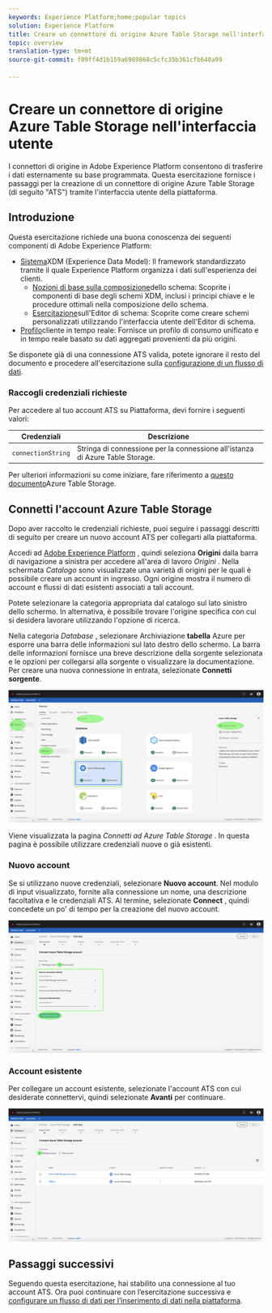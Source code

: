 ```yaml
---
keywords: Experience Platform;home;popular topics
solution: Experience Platform
title: Creare un connettore di origine Azure Table Storage nell'interfaccia utente
topic: overview
translation-type: tm+mt
source-git-commit: f09ff4d1b159a6989868c5cfc35b361cfb640a99

---
```



# Creare un connettore di origine Azure Table Storage nell&#39;interfaccia utente

I connettori di origine in Adobe Experience Platform consentono di trasferire i dati esternamente su base programmata. Questa esercitazione fornisce i passaggi per la creazione di un connettore di origine Azure Table Storage (di seguito &quot;ATS&quot;) tramite l&#39;interfaccia utente della piattaforma.

## Introduzione

Questa esercitazione richiede una buona conoscenza dei seguenti componenti di Adobe Experience Platform:

* [Sistema](../../../../../xdm/home.md)XDM (Experience Data Model): Il framework standardizzato tramite il quale Experience Platform organizza i dati sull&#39;esperienza dei clienti.
   * [Nozioni di base sulla composizione](../../../../../xdm/schema/composition.md)dello schema: Scoprite i componenti di base degli schemi XDM, inclusi i principi chiave e le procedure ottimali nella composizione dello schema.
   * [Esercitazione](../../../../../xdm/tutorials/create-schema-ui.md)sull&#39;Editor di schema: Scoprite come creare schemi personalizzati utilizzando l&#39;interfaccia utente dell&#39;Editor di schema.
* [Profilo](../../../../../profile/home.md)cliente in tempo reale: Fornisce un profilo di consumo unificato e in tempo reale basato su dati aggregati provenienti da più origini.

Se disponete già di una connessione ATS valida, potete ignorare il resto del documento e procedere all&#39;esercitazione sulla [configurazione di un flusso di dati](../../dataflow/databases.md).

### Raccogli credenziali richieste

Per accedere al tuo account ATS su Piattaforma, devi fornire i seguenti valori:

| Credenziali | Descrizione |
| ---------- | ----------- |
| `connectionString` | Stringa di connessione per la connessione all&#39;istanza di Azure Table Storage. |

Per ulteriori informazioni su come iniziare, fare riferimento a [questo documento](https://docs.microsoft.com/en-us/azure/storage/common/storage-introduction)Azure Table Storage.

## Connetti l&#39;account Azure Table Storage

Dopo aver raccolto le credenziali richieste, puoi seguire i passaggi descritti di seguito per creare un nuovo account ATS per collegarti alla piattaforma.

Accedi ad <a href="https://platform.adobe.com" target="_blank">Adobe Experience Platform</a> , quindi seleziona **Origini** dalla barra di navigazione a sinistra per accedere all&#39;area di lavoro *Origini* . Nella schermata *Catalogo* sono visualizzate una varietà di origini per le quali è possibile creare un account in ingresso. Ogni origine mostra il numero di account e flussi di dati esistenti associati a tali account.

Potete selezionare la categoria appropriata dal catalogo sul lato sinistro dello schermo. In alternativa, è possibile trovare l&#39;origine specifica con cui si desidera lavorare utilizzando l&#39;opzione di ricerca.

Nella categoria *Database* , selezionare Archiviazione **tabella** Azure per esporre una barra delle informazioni sul lato destro dello schermo. La barra delle informazioni fornisce una breve descrizione della sorgente selezionata e le opzioni per collegarsi alla sorgente o visualizzare la documentazione. Per creare una nuova connessione in entrata, selezionate **Connetti sorgente**.

![catalogo](../../../../images/tutorials/create/ats/catalog.png)

Viene visualizzata la pagina *Connetti ad Azure Table Storage* . In questa pagina è possibile utilizzare credenziali nuove o già esistenti.

### Nuovo account

Se si utilizzano nuove credenziali, selezionare **Nuovo account**. Nel modulo di input visualizzato, fornite alla connessione un nome, una descrizione facoltativa e le credenziali ATS. Al termine, selezionate **Connect** , quindi concedete un po&#39; di tempo per la creazione del nuovo account.

![connect](../../../../images/tutorials/create/ats/new.png)

### Account esistente

Per collegare un account esistente, selezionate l&#39;account ATS con cui desiderate connettervi, quindi selezionate **Avanti** per continuare.

![esistenti](../../../../images/tutorials/create/ats/existing.png)

## Passaggi successivi

Seguendo questa esercitazione, hai stabilito una connessione al tuo account ATS. Ora puoi continuare con l’esercitazione successiva e [configurare un flusso di dati per l’inserimento di dati nella piattaforma](../../dataflow/databases.md).